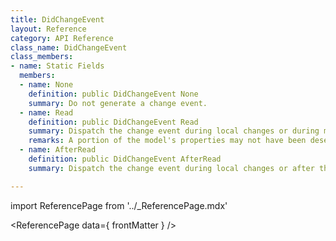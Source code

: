 ```yaml
---
title: DidChangeEvent
layout: Reference
category: API Reference
class_name: DidChangeEvent
class_members:
- name: Static Fields
  members:
  - name: None
    definition: public DidChangeEvent None
    summary: Do not generate a change event.
  - name: Read
    definition: public DidChangeEvent Read
    summary: Dispatch the change event during local changes or during model deserialization. This is the legacy Normcore behavior (prior to 2.13.0).
    remarks: A portion of the model's properties may not have been deserialized yet when this change event is fired.
  - name: AfterRead
    definition: public DidChangeEvent AfterRead
    summary: Dispatch the change event during local changes or after the current datastore update. This guarantees that all other properties and models have been deserialized.

---
```

import ReferencePage from '../_ReferencePage.mdx'

<ReferencePage data={ frontMatter } />

